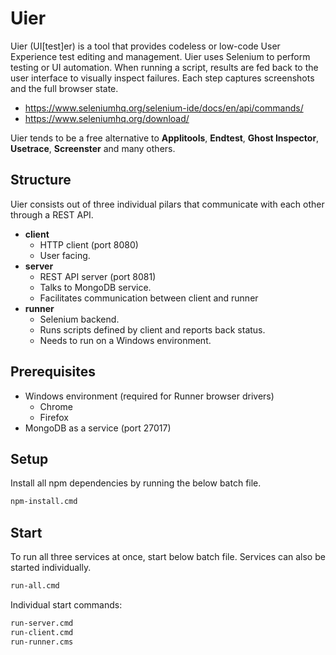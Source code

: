 # Uier

Uier (UI[test]er) is a tool that provides codeless or low-code User Experience test editing and management. Uier uses Selenium to perform testing or UI automation. When running a script, results are fed back to the user interface to visually inspect failures. Each step captures screenshots and the full browser state.

* https://www.seleniumhq.org/selenium-ide/docs/en/api/commands/
* https://www.seleniumhq.org/download/

Uier tends to be a free alternative to **Applitools**, **Endtest**, **Ghost Inspector**, **Usetrace**, **Screenster** and many others.

## Structure

Uier consists out of three individual pilars that communicate with each other through a REST API.

* **client**
  * HTTP client (port 8080)
  * User facing.
* **server**
  * REST API server (port 8081)
  * Talks to MongoDB service.
  * Facilitates communication between client and runner
* **runner**
  * Selenium backend. 
  * Runs scripts defined by client and reports back status.
  * Needs to run on a Windows environment.

## Prerequisites

* Windows environment (required for Runner browser drivers)
  * Chrome
  * Firefox
* MongoDB as a service (port 27017)

## Setup

Install all npm dependencies by running the below batch file.

```bash
npm-install.cmd
```

## Start

To run all three services at once, start below batch file. Services can also be started individually.

```bash
run-all.cmd
```

Individual start commands:
```bash
run-server.cmd
run-client.cmd
run-runner.cms
```